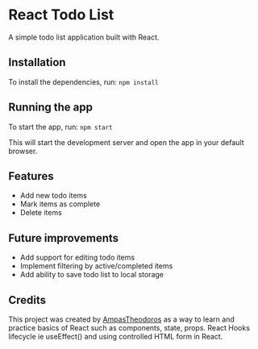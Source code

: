 # React Todo List

A simple todo list application built with React.

## Installation

To install the dependencies, run: `npm install`

## Running the app

To start the app, run: `npm start`

This will start the development server and open the app in your default browser.

## Features

- Add new todo items
- Mark items as complete
- Delete items

## Future improvements

- Add support for editing todo items
- Implement filtering by active/completed items
- Add ability to save todo list to local storage

## Credits

This project was created by [AmpasTheodoros](https://github.com/AmpasTheodoros) as a way to learn and practice basics of React such as components, state, props. React Hooks lifecycle ie useEffect() and using controlled HTML form in React.
